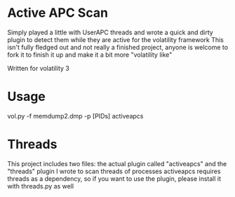 # Active APC Scan
Simply played a little with UserAPC threads and wrote a quick and dirty plugin to detect them while they are active for the volatility framework
This isn't fully fledged out and not really a finished project, anyone is welcome to fork it to finish it up and make it a bit more "volatility like"

Written for volatility 3

# Usage
vol.py -f memdump2.dmp -p \[PIDs\] activeapcs

# Threads
This project includes two files: the actual plugin called "activeapcs" and the "threads" plugin I wrote to scan threads of processes
activeapcs requires threads as a dependency, so if you want to use the plugin, please install it with threads.py as well
